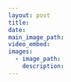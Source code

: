 ```yaml
---
layout: post
title:
date:
main_image_path:
video_embed:
images:
  - image_path:
    description:
---
```

